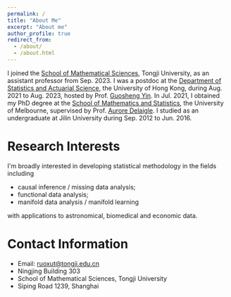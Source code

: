 ```yaml
---
permalink: /
title: "About Me"
excerpt: "About me"
author_profile: true
redirect_from: 
  - /about/
  - /about.html
---
```


I joined the [School of Mathematical Sciences](https://math.tongji.edu.cn/), Tongji University, as an assistant professor from Sep. 2023. I was a postdoc at the [Department of Statistics and Actuarial Science](https://saasweb.hku.hk/index.php), the University of Hong Kong, during Aug. 2021 to Aug. 2023, hosted by Prof. [Guosheng Yin](https://saasweb.hku.hk/staff/gyin/web/index.html). In Jul. 2021, I obtained my PhD degree at the [School of Mathematics and Statistics](https://ms.unimelb.edu.au/), the University of Melbourne, supervised by Prof. [Aurore Delaigle](https://researchers.ms.unimelb.edu.au/~aurored/). I studied as an undergraduate at Jilin University during Sep. 2012 to Jun. 2016.

# Research Interests
I'm broadly interested in developing statistical methodology in the fields including 
* causal inference / missing data analysis; 
* functional data analysis; 
* manifold data analysis / manifold learning 

with applications to astronomical, biomedical and economic data.

# Contact Information
* Email: ruoxut@tongji.edu.cn
* Ningjing Building 303
* School of Mathematical Sciences, Tongji University
* Siping Road 1239, Shanghai
